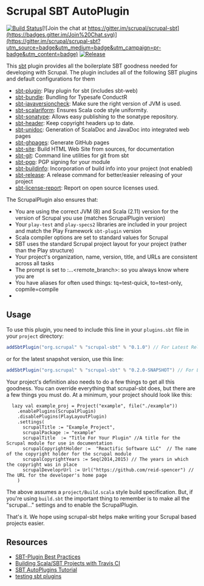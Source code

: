 # Scrupal SBT AutoPlugin

[![Build Status](https://travis-ci.org/scrupal/scrupal-sbt.svg)](https://travis-ci.org/scrupal/scrupal-sbt)[![Join the chat at https://gitter.im/scrupal/scrupal-sbt](https://badges.gitter.im/Join%20Chat.svg)](https://gitter.im/scrupal/scrupal-sbt?utm_source=badge&utm_medium=badge&utm_campaign=pr-badge&utm_content=badge)
[![Release](https://img.shields.io/github/release/scrupal/scrupal-sbt.svg?style=flat)](https://github.com/scrupal/scrupal-sbt/releases)


This [sbt](https://github.com/sbt/sbt) plugin provides all the boilerplate SBT goodness needed for developing with
Scrupal. The plugin includes all of the following SBT plugins and default configurations for them

* [sbt-plugin](https://github.com/playframework/playframework/tree/master/framework/src/sbt-plugin): Play plugin for sbt (includes sbt-web)
* [sbt-bundle](https://github.com/sbt/sbt-bundle): Bundling for Typesafe ConductR
* [sbt-javaversioncheck](https://github.com/sbt/sbt-javaversioncheck): Make sure the right version of JVM is used.
* [sbt-scalariform](https://github.com/sbt/sbt-scalariform): Ensures Scala code style uniformity.
* [sbt-sonatype](https://github.com/sbt/sbt-sonatype): Allows easy publishing to the sonatype repository.
* [sbt-header](https://github.com/sbt/sbt-header): Keep copyright headers up to date. 
* [sbt-unidoc](https://github.com/sbt/sbt-unidoc): Generation of ScalaDoc and JavaDoc into integrated web pages
* [sbt-ghpages](https://github.com/sbt/sbt-ghpages): Generate GitHub pages
* [sbt-site](https://github.com/sbt/sbt-site): Build HTML Web Site from sources, for documentation 
* [sbt-git](https://github.com/sbt/sbt-git): Command line utilities for git from sbt
* [sbt-pgp](https://github.com/sbt/sbt-pgp): PGP signing for your module
* [sbt-buildinfo](https://github.com/sbt/sbt-buildinfo): Incorporation of build info into your project (not enabled)
* [sbt-release](https://github.com/sbt/sbt-release): A release command for better/easier releasing of your project
* [sbt-license-report](https://github.com/sbt/sbt-license-report): Report on open source licenses used.

The ScrupalPlugin also ensures that:
* You are using the correct JVM (8) and Scala (2.11) version for the version of Scrupal you use (matches ScrupalPlugin version)
* Your `play-test` and `play-specs2` libraries are included in your project and match the Play Framework `sbt-plugin` version
* Scala compiler options are set to standard values for Scrupal
* SBT uses the standard Scrupal project layout for your project (rather than the Play structure)
* Your project's organization, name, version, title, and URLs are consistent across all tasks
* The prompt is set to <name>:<branch>...<remote_branch>:<version> so you always know where you are
* You have aliases for often used things: tq=test-quick, to=test-only, copmile=compile
* 

## Usage

To use this plugin, you need to include this line in your `plugins.sbt` file in your `project` directory:
```scala
addSbtPlugin("org.scrupal" % "scrupal-sbt" % "0.1.0") // For Latest Released Version
```
or for the latest snapshot version, use this line:
```scala
addSbtPlugin("org.scrupal" % "scrupal-sbt" % "0.2.0-SNAPSHOT") // For Latest Development Version
```

Your project's definition also needs to do a few things to get all this goodness. You can override everything that
scrupal-sbt does, but there are a few things you must do. At a minimum, your project should look like this:
```
  lazy val example_proj = Project("example", file("./example"))
    .enablePlugins(ScrupalPlugin)
    .disablePlugins(PlayLayoutPlugin)
    .settings(
      scrupalTitle := "Example Project",
      scrupalPackage := "example"
      scrupalTitle  := "Title For Your Plugin" //A title for the Scrupal module for use in documentation
      scrupalCopyrightHolder :=  "Reactific Software LLC"  // The name of the copyright holder for the scrupal module
      scrupalCopyrightYears := Seq(2014,2015) // The years in which the copyright was in place
      scrupalDeveloprUrl := Url("https://github.com/reid-spencer") // The URL for the developer's home page
    )
```
The above assumes a `project/Build.scala` style build specification. But, if you're using `build.sbt` the important 
thing to remember is to make all the "scrupal..." settings and to enable the ScrupalPlugin.

That's it. We hope using scrupal-sbt helps make writing your Scrupal based projects easier.

## Resources

- [SBT-Plugin Best Practices](http://www.scala-sbt.org/0.13/docs/Plugins-Best-Practices.html)
- [Building Scala/SBT Projects with Travis CI](http://docs.travis-ci.com/user/languages/scala/)
- [SBT AutoPlugins Tutorial](http://mukis.de/pages/sbt-autoplugins-tutorial/) 
- [testing sbt plugins](http://eed3si9n.com/testing-sbt-plugins)
